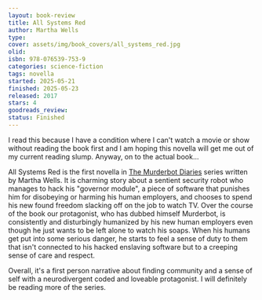 ```yaml
--- 
layout: book-review 
title: All Systems Red
author: Martha Wells
type: 
cover: assets/img/book_covers/all_systems_red.jpg
olid:  
isbn: 978-076539-753-9
categories: science-fiction
tags: novella 
started: 2025-05-21
finished: 2025-05-23
released: 2017
stars: 4
goodreads_review:  
status: Finished
---  
```


I read this because I have a condition where I can't watch a movie or show without reading the book first and I am hoping this novella will get me out of my current reading slump. Anyway, on to the actual book...

All Systems Red is the first novella in [The Murderbot Diaries](https://www.goodreads.com/series/191900-the-murderbot-diaries) series written by Martha Wells. It is charming story about a sentient security robot who manages to hack his "governor module", a piece of software that punishes him for disobeying or harming his human employers, and chooses to spend his new found freedom slacking off on the job to watch TV. Over the course of the book our protagonist, who has dubbed himself Murderbot, is consistently and disturbingly humanized by his new human employers even though he just wants to be left alone to watch his soaps. When his humans get put into some serious danger, he starts to feel a sense of duty to them that isn't connected to his hacked enslaving software but to a creeping sense of care and respect.

Overall, it's a first person narrative about finding community and a sense of self with a neurodivergent coded and loveable protagonist. I will definitely be reading more of the series.